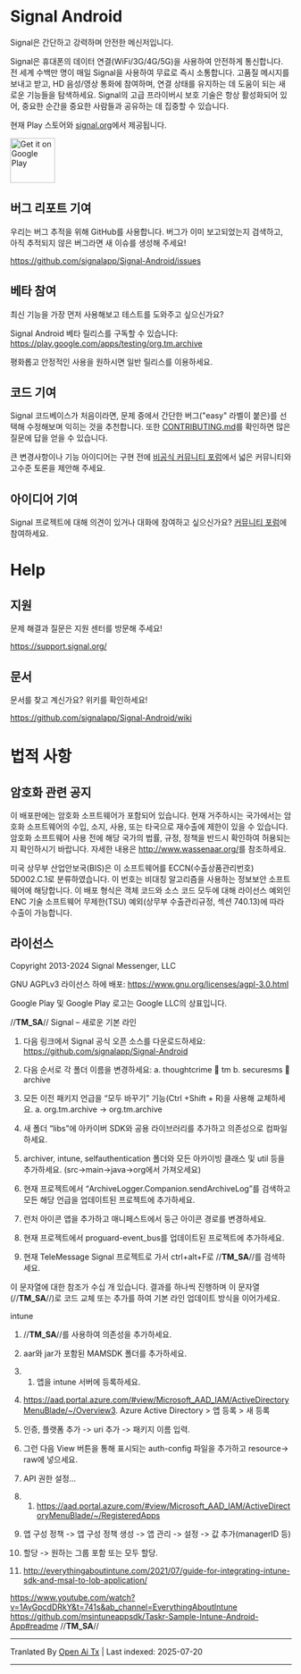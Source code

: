 # Signal Android

Signal은 간단하고 강력하며 안전한 메신저입니다.

Signal은 휴대폰의 데이터 연결(WiFi/3G/4G/5G)을 사용하여 안전하게 통신합니다. 전 세계 수백만 명이 매일 Signal을 사용하여 무료로 즉시 소통합니다. 고품질 메시지를 보내고 받고, HD 음성/영상 통화에 참여하며, 연결 상태를 유지하는 데 도움이 되는 새로운 기능들을 탐색하세요. Signal의 고급 프라이버시 보호 기술은 항상 활성화되어 있어, 중요한 순간을 중요한 사람들과 공유하는 데 집중할 수 있습니다.

현재 Play 스토어와 [signal.org](https://signal.org/android/apk/)에서 제공됩니다.

<a href='https://play.google.com/store/apps/details?id=org.tm.archive&pcampaignid=MKT-Other-global-all-co-prtnr-py-PartBadge-Mar2515-1'><img alt='Get it on Google Play' src='https://play.google.com/intl/en_us/badges/images/generic/en_badge_web_generic.png' height='80px'/></a>

## 버그 리포트 기여
우리는 버그 추적을 위해 GitHub를 사용합니다. 버그가 이미 보고되었는지 검색하고, 아직 추적되지 않은 버그라면 새 이슈를 생성해 주세요!

https://github.com/signalapp/Signal-Android/issues

## 베타 참여
최신 기능을 가장 먼저 사용해보고 테스트를 도와주고 싶으신가요?

Signal Android 베타 릴리스를 구독할 수 있습니다:
https://play.google.com/apps/testing/org.tm.archive

평화롭고 안정적인 사용을 원하시면 일반 릴리스를 이용하세요.

## 코드 기여

Signal 코드베이스가 처음이라면, 문제 중에서 간단한 버그("easy" 라벨이 붙은)를 선택해 수정해보며 익히는 것을 추천합니다. 또한 [CONTRIBUTING.md](https://github.com/signalapp/Signal-Android/blob/main/CONTRIBUTING.md)를 확인하면 많은 질문에 답을 얻을 수 있습니다.

큰 변경사항이나 기능 아이디어는 구현 전에 [비공식 커뮤니티 포럼](https://community.signalusers.org)에서 넓은 커뮤니티와 고수준 토론을 제안해 주세요.

## 아이디어 기여
Signal 프로젝트에 대해 의견이 있거나 대화에 참여하고 싶으신가요? [커뮤니티 포럼](https://community.signalusers.org)에 참여하세요.

Help
====
## 지원
문제 해결과 질문은 지원 센터를 방문해 주세요!

https://support.signal.org/

## 문서
문서를 찾고 계신가요? 위키를 확인하세요!

https://github.com/signalapp/Signal-Android/wiki

# 법적 사항
## 암호화 관련 공지

이 배포판에는 암호화 소프트웨어가 포함되어 있습니다. 현재 거주하시는 국가에서는 암호화 소프트웨어의 수입, 소지, 사용, 또는 타국으로 재수출에 제한이 있을 수 있습니다.
암호화 소프트웨어 사용 전에 해당 국가의 법률, 규정, 정책을 반드시 확인하여 허용되는지 확인하시기 바랍니다.
자세한 내용은 <http://www.wassenaar.org/>를 참조하세요.

미국 상무부 산업안보국(BIS)은 이 소프트웨어를 ECCN(수출상품관리번호) 5D002.C.1로 분류하였습니다. 이 번호는 비대칭 알고리즘을 사용하는 정보보안 소프트웨어에 해당합니다.
이 배포 형식은 객체 코드와 소스 코드 모두에 대해 라이선스 예외인 ENC 기술 소프트웨어 무제한(TSU) 예외(상무부 수출관리규정, 섹션 740.13)에 따라 수출이 가능합니다.

## 라이선스

Copyright 2013-2024 Signal Messenger, LLC

GNU AGPLv3 라이선스 하에 배포: https://www.gnu.org/licenses/agpl-3.0.html

Google Play 및 Google Play 로고는 Google LLC의 상표입니다.


//**TM_SA**//
Signal – 새로운 기본 라인
1.	다음 링크에서 Signal 공식 오픈 소스를 다운로드하세요:
      https://github.com/signalapp/Signal-Android

2.	다음 순서로 각 폴더 이름을 변경하세요:
      a.	thoughtcrime  tm
      b.	securesms  archive
3.	모든 이전 패키지 언급을 “모두 바꾸기” 기능(Ctrl +Shift + R)을 사용해 교체하세요.
      a.	org.tm.archive -> org.tm.archive
4.	새 폴더 “libs”에 아카이버 SDK와 공용 라이브러리를 추가하고 의존성으로 컴파일하세요.
5.	archiver, intune, selfauthentication 폴더와 모든 아카이빙 클래스 및 util 등을 추가하세요. (src->main->java->org에서 가져오세요)
6.	현재 프로젝트에서 “ArchiveLogger.Companion.sendArchiveLog”를 검색하고 모든 해당 언급을 업데이트된 프로젝트에 추가하세요.
7.	런처 아이콘 앱을 추가하고 매니페스트에서 둥근 아이콘 경로를 변경하세요.
8.	현재 프로젝트에서 proguard-event_bus를 업데이트된 프로젝트에 추가하세요.
9.	현재 TeleMessage Signal 프로젝트로 가서 ctrl+alt+F로 //**TM_SA**//를 검색하세요.

이 문자열에 대한 참조가 수십 개 있습니다. 결과를 하나씩 진행하며 이 문자열(//**TM_SA**//)로 코드 교체 또는 추가를 하여 기본 라인 업데이트 방식을 이어가세요.


intune

1. //**TM_SA**//를 사용하여 의존성을 추가하세요.
2. aar와 jar가 포함된 MAMSDK 폴더를 추가하세요.
3. 1. 앱을 intune 서버에 등록하세요.
2. https://aad.portal.azure.com/#view/Microsoft_AAD_IAM/ActiveDirectoryMenuBlade/~/Overview3. Azure Active Directory > 앱 등록 > 새 등록
3. 인증, 플랫폼 추가 -> uri 추가 -> 패키지 이름 입력.
4. 그런 다음 View 버튼을 통해 표시되는 auth-config 파일을 추가하고 resource-> raw에 넣으세요.
5. API 권한 설정...

4. 1. https://aad.portal.azure.com/#view/Microsoft_AAD_IAM/ActiveDirectoryMenuBlade/~/RegisteredApps
2. 앱 구성 정책 -> 앱 구성 정책 생성 -> 앱 관리 -> 설정 -> 값 추가(managerID 등)
3. 할당 -> 원하는 그룹 포함 또는 모두 할당.

5. http://everythingaboutintune.com/2021/07/guide-for-integrating-intune-sdk-and-msal-to-lob-application/

https://www.youtube.com/watch?v=1AyGpcdDRkY&t=741s&ab_channel=EverythingAboutIntune
https://github.com/msintuneappsdk/Taskr-Sample-Intune-Android-App#readme
//**TM_SA**//


---

Tranlated By [Open Ai Tx](https://github.com/OpenAiTx/OpenAiTx) | Last indexed: 2025-07-20

---